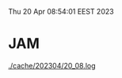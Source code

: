 Thu 20 Apr 08:54:01 EEST 2023
# JAM
<a href='./cache/202304/20_08.log'>./cache/202304/20_08.log</a>
